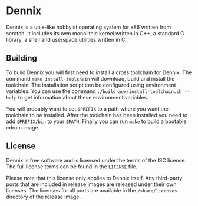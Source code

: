 # Dennix

Dennix is a unix-like hobbyist operating system for x86 written from scratch.
It includes its own monolithic kernel written in C++, a standard C library, a
shell and userspace utilities written in C.

## Building

To build Dennix you will first need to install a cross toolchain for Dennix.
The command `make install-toolchain` will download, build and install the
toolchain. The installation script can be configured using environment
variables. You can use the command `./build-aux/install-toolchain.sh --help`
to get information about these environment variables.

You will probably want to set `$PREFIX` to a path where you want the toolchain
to be installed. After the toolchain has been installed you need to add
`$PREFIX/bin` to your `$PATH`. Finally you can run `make` to build a bootable
cdrom image.

## License

Dennix is free software and is licensed under the terms of the ISC license. The
full license terms can be found in the `LICENSE` file.

Please note that this license only applies to Dennix itself. Any third-party
ports that are included in release images are released under their own
licenses. The licenses for all ports are available in the `/share/licenses`
directory of the release image.
